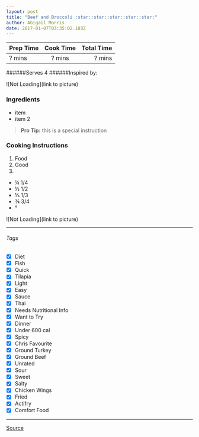 ```yaml
---
layout: post
title: "Beef and Broccoli :star::star::star::star::star:"
author: Abigail Morris
date: 2017-01-07T03:35:02.183Z
---
```


| Prep Time  | Cook Time    | Total Time  |
| ---------- |:------------:| -----------:|
| ? mins    | ? mins      | ? mins     |


######Serves 4
######Inspired by:

![Not Loading](link to picture)

### Ingredients

* item
* item 2

> **Pro Tip:** this is a special instruction

### Cooking Instructions

1. Food
2. Good
3. 

* ¼ 1/4
* ½ 1/2
* ⅓ 1/3
* ¾ 3/4
* °

![Not Loading](link to picture)

---

###### Tags
- [x] Diet
- [x] Fish
- [x] Quick
- [x] Tilapia
- [x] Light
- [x] Easy
- [x] Sauce
- [x] Thai
- [x] Needs Nutritional Info
- [x] Want to Try
- [x] Dinner
- [x] Under 600 cal
- [x] Spicy
- [x] Chris Favourite
- [x] Ground Turkey
- [x] Ground Beef
- [x] Unrated
- [x] Sour
- [x] Sweet
- [x] Salty
- [x] Chicken Wings
- [x] Fried
- [x] Actifry
- [x] Comfort Food

---

[Source](http://damndelicious.net/2014/08/13/easy-beef-broccoli/)

